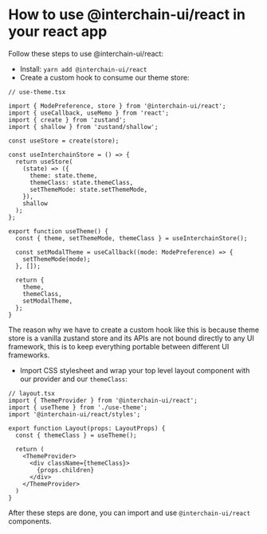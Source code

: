 # How to use @interchain-ui/react in your react app

Follow these steps to use @interchain-ui/react:

- Install: `yarn add @interchain-ui/react`
- Create a custom hook to consume our theme store:

```TS
// use-theme.tsx

import { ModePreference, store } from '@interchain-ui/react';
import { useCallback, useMemo } from 'react';
import { create } from 'zustand';
import { shallow } from 'zustand/shallow';

const useStore = create(store);

const useInterchainStore = () => {
  return useStore(
    (state) => ({
      theme: state.theme,
      themeClass: state.themeClass,
      setThemeMode: state.setThemeMode,
    }),
    shallow
  );
};

export function useTheme() {
  const { theme, setThemeMode, themeClass } = useInterchainStore();

  const setModalTheme = useCallback((mode: ModePreference) => {
    setThemeMode(mode);
  }, []);

  return {
    theme,
    themeClass,
    setModalTheme,
  };
}
```

The reason why we have to create a custom hook like this is because theme store is a vanilla zustand store and its APIs are not bound directly to any UI framework, this is to keep everything portable between different UI frameworks.

- Import CSS stylesheet and wrap your top level layout component with our provider and our `themeClass`:

```TSX
// layout.tsx
import { ThemeProvider } from '@interchain-ui/react';
import { useTheme } from './use-theme';
import '@interchain-ui/react/styles';

export function Layout(props: LayoutProps) {
  const { themeClass } = useTheme();

  return (
    <ThemeProvider>
      <div className={themeClass}>
        {props.children}
      </div>
    </ThemeProvider>
  )
}
```

After these steps are done, you can import and use `@interchain-ui/react` components.
